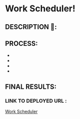 # Work Scheduler!

## DESCRIPTION 📖:


## PROCESS:
* 
* 
* 
* 


## FINAL RESULTS:
<!-- ![Javascript Quiz Screenshot](./assets/images/javascriptQuiz.PNG) -->


### LINK TO DEPLOYED URL :
[Work Scheduler](https://abanae.github.io/Work_Scheduler/)
